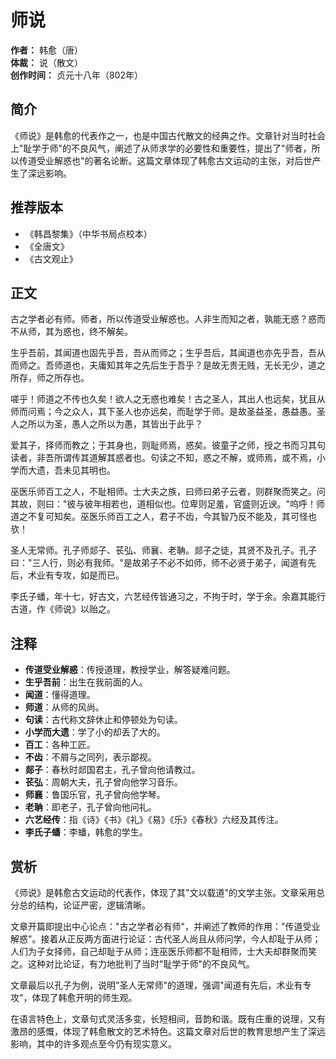 # 师说

**作者：** 韩愈（唐）  
**体裁：** 说（散文）  
**创作时间：** 贞元十八年（802年）  

## 简介

《师说》是韩愈的代表作之一，也是中国古代散文的经典之作。文章针对当时社会上"耻学于师"的不良风气，阐述了从师求学的必要性和重要性，提出了"师者，所以传道受业解惑也"的著名论断。这篇文章体现了韩愈古文运动的主张，对后世产生了深远影响。

## 推荐版本

- 《韩昌黎集》（中华书局点校本）
- 《全唐文》
- 《古文观止》

## 正文

古之学者必有师。师者，所以传道受业解惑也。人非生而知之者，孰能无惑？惑而不从师，其为惑也，终不解矣。

生乎吾前，其闻道也固先乎吾，吾从而师之；生乎吾后，其闻道也亦先乎吾，吾从而师之。吾师道也，夫庸知其年之先后生于吾乎？是故无贵无贱，无长无少，道之所存，师之所存也。

嗟乎！师道之不传也久矣！欲人之无惑也难矣！古之圣人，其出人也远矣，犹且从师而问焉；今之众人，其下圣人也亦远矣，而耻学于师。是故圣益圣，愚益愚。圣人之所以为圣，愚人之所以为愚，其皆出于此乎？

爱其子，择师而教之；于其身也，则耻师焉，惑矣。彼童子之师，授之书而习其句读者，非吾所谓传其道解其惑者也。句读之不知，惑之不解，或师焉，或不焉，小学而大遗，吾未见其明也。

巫医乐师百工之人，不耻相师。士大夫之族，曰师曰弟子云者，则群聚而笑之。问其故，则曰："彼与彼年相若也，道相似也。位卑则足羞，官盛则近谀。"呜呼！师道之不复可知矣。巫医乐师百工之人，君子不齿，今其智乃反不能及，其可怪也欤！

圣人无常师。孔子师郯子、苌弘、师襄、老聃。郯子之徒，其贤不及孔子。孔子曰："三人行，则必有我师。"是故弟子不必不如师，师不必贤于弟子，闻道有先后，术业有专攻，如是而已。

李氏子蟠，年十七，好古文，六艺经传皆通习之，不拘于时，学于余。余嘉其能行古道，作《师说》以贻之。

## 注释

- **传道受业解惑**：传授道理，教授学业，解答疑难问题。
- **生乎吾前**：出生在我前面的人。
- **闻道**：懂得道理。
- **师道**：从师的风尚。
- **句读**：古代称文辞休止和停顿处为句读。
- **小学而大遗**：学了小的却丢了大的。
- **百工**：各种工匠。
- **不齿**：不屑与之同列，表示鄙视。
- **郯子**：春秋时郯国君主，孔子曾向他请教过。
- **苌弘**：周朝大夫，孔子曾向他学习音乐。
- **师襄**：鲁国乐官，孔子曾向他学琴。
- **老聃**：即老子，孔子曾向他问礼。
- **六艺经传**：指《诗》《书》《礼》《易》《乐》《春秋》六经及其传注。
- **李氏子蟠**：李蟠，韩愈的学生。

## 赏析

《师说》是韩愈古文运动的代表作，体现了其"文以载道"的文学主张。文章采用总分总的结构，论证严密，逻辑清晰。

文章开篇即提出中心论点："古之学者必有师"，并阐述了教师的作用："传道受业解惑"。接着从正反两方面进行论证：古代圣人尚且从师问学，今人却耻于从师；人们为子女择师，自己却耻于从师；连巫医乐师都不耻相师，士大夫却群聚而笑之。这种对比论证，有力地批判了当时"耻学于师"的不良风气。

文章最后以孔子为例，说明"圣人无常师"的道理，强调"闻道有先后，术业有专攻"，体现了韩愈开明的师生观。

在语言特色上，文章句式灵活多变，长短相间，音韵和谐。既有庄重的说理，又有激昂的感慨，体现了韩愈散文的艺术特色。这篇文章对后世的教育思想产生了深远影响，其中的许多观点至今仍有现实意义。